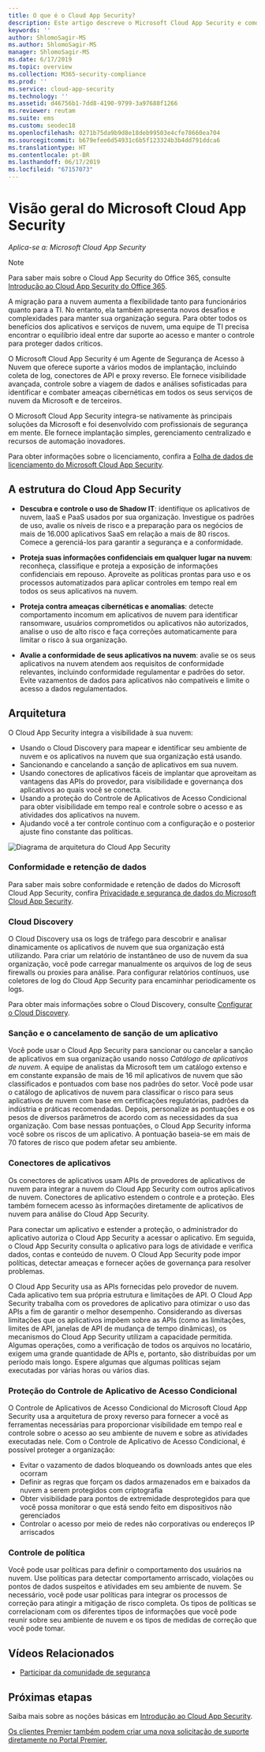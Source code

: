 ```yaml
---
title: O que é o Cloud App Security?
description: Este artigo descreve o Microsoft Cloud App Security e como ele funciona.
keywords: ''
author: ShlomoSagir-MS
ms.author: ShlomoSagir-MS
manager: ShlomoSagir-MS
ms.date: 6/17/2019
ms.topic: overview
ms.collection: M365-security-compliance
ms.prod: ''
ms.service: cloud-app-security
ms.technology: ''
ms.assetid: d46756b1-7dd8-4190-9799-3a97688f1266
ms.reviewer: reutam
ms.suite: ems
ms.custom: seodec18
ms.openlocfilehash: 0271b75da9b9d8e18deb99503e4cfe78660ea704
ms.sourcegitcommit: b679efee6d54931c6b5f123324b3b4dd791ddca6
ms.translationtype: HT
ms.contentlocale: pt-BR
ms.lasthandoff: 06/17/2019
ms.locfileid: "67157073"
---
```

# <a name="microsoft-cloud-app-security-overview"></a>Visão geral do Microsoft Cloud App Security

*Aplica-se a: Microsoft Cloud App Security*

> [!NOTE]
> Para saber mais sobre o Cloud App Security do Office 365, consulte [Introdução ao Cloud App Security do Office 365](https://support.office.com/article/Get-started-with-Advanced-Management-Security-d9ee4d67-f2b3-42b4-9c9e-c4529904990a).

A migração para a nuvem aumenta a flexibilidade tanto para funcionários quanto para a TI. No entanto, ela também apresenta novos desafios e complexidades para manter sua organização segura. Para obter todos os benefícios dos aplicativos e serviços de nuvem, uma equipe de TI precisa encontrar o equilíbrio ideal entre dar suporte ao acesso e manter o controle para proteger dados críticos.

O Microsoft Cloud App Security é um Agente de Segurança de Acesso à Nuvem que oferece suporte a vários modos de implantação, incluindo coleta de log, conectores de API e proxy reverso. Ele fornece visibilidade avançada, controle sobre a viagem de dados e análises sofisticadas para identificar e combater ameaças cibernéticas em todos os seus serviços de nuvem da Microsoft e de terceiros.

O Microsoft Cloud App Security integra-se nativamente às principais soluções da Microsoft e foi desenvolvido com profissionais de segurança em mente. Ele fornece implantação simples, gerenciamento centralizado e recursos de automação inovadores.

Para obter informações sobre o licenciamento, confira a [Folha de dados de licenciamento do Microsoft Cloud App Security](https://aka.ms/mcaslicensing).

## <a name="the-cloud-app-security-framework"></a>A estrutura do Cloud App Security  

- **Descubra e controle o uso de Shadow IT**: identifique os aplicativos de nuvem, IaaS e PaaS usados ​​por sua organização. Investigue os padrões de uso, avalie os níveis de risco e a preparação para os negócios de mais de 16.000 aplicativos SaaS em relação a mais de 80 riscos. Comece a gerenciá-los para garantir a segurança e a conformidade.

- **Proteja suas informações confidenciais em qualquer lugar na nuvem**: reconheça, classifique e proteja a exposição de informações confidenciais em repouso. Aproveite as políticas prontas para uso e os processos automatizados para aplicar controles em tempo real em todos os seus aplicativos na nuvem.

- **Proteja contra ameaças cibernéticas e anomalias**: detecte comportamento incomum em aplicativos de nuvem para identificar ransomware, usuários comprometidos ou aplicativos não autorizados, analise o uso de alto risco e faça correções automaticamente para limitar o risco à sua organização.

- **Avalie a conformidade de seus aplicativos na nuvem**: avalie se os seus aplicativos na nuvem atendem aos requisitos de conformidade relevantes, incluindo conformidade regulamentar e padrões do setor. Evite vazamentos de dados para aplicativos não compatíveis e limite o acesso a dados regulamentados.

## <a name="architecture"></a>Arquitetura  

O Cloud App Security integra a visibilidade à sua nuvem:  

- Usando o Cloud Discovery para mapear e identificar seu ambiente de nuvem e os aplicativos na nuvem que sua organização está usando.
- Sancionando e cancelando a sanção de aplicativos em sua nuvem.  
- Usando conectores de aplicativos fáceis de implantar que aproveitam as vantagens das APIs do provedor, para visibilidade e governança dos aplicativos ao quais você se conecta.  
- Usando a proteção do Controle de Aplicativos de Acesso Condicional para obter visibilidade em tempo real e controle sobre o acesso e as atividades dos aplicativos na nuvem.
- Ajudando você a ter controle contínuo com a configuração e o posterior ajuste fino constante das políticas.  

![Diagrama de arquitetura do Cloud App Security](./media/proxy-architecture.png)  

### <a name="data-retention--compliance"></a>Conformidade e retenção de dados

Para saber mais sobre conformidade e retenção de dados do Microsoft Cloud App Security, confira [Privacidade e segurança de dados do Microsoft Cloud App Security](cas-compliance-trust.md).

### <a name="cloud-discovery"></a>Cloud Discovery  

O Cloud Discovery usa os logs de tráfego para descobrir e analisar dinamicamente os aplicativos de nuvem que sua organização está utilizando. Para criar um relatório de instantâneo de uso de nuvem da sua organização, você pode carregar manualmente os arquivos de log de seus firewalls ou proxies para análise. Para configurar relatórios contínuos, use coletores de log do Cloud App Security para encaminhar periodicamente os logs.  

Para obter mais informações sobre o Cloud Discovery, consulte [Configurar o Cloud Discovery](set-up-cloud-discovery.md).

### <a name="sanctioning-and-unsanctioning-an-app"></a>Sanção e o cancelamento de sanção de um aplicativo  

Você pode usar o Cloud App Security para sancionar ou cancelar a sanção de aplicativos em sua organização usando nosso *Catálogo de aplicativos de nuvem*. A equipe de analistas da Microsoft tem um catálogo extenso e em constante expansão de mais de 16 mil aplicativos de nuvem que são classificados e pontuados com base nos padrões do setor. Você pode usar o catálogo de aplicativos de nuvem para classificar o risco para seus aplicativos de nuvem com base em certificações regulatórias, padrões da indústria e práticas recomendadas. Depois, personalize as pontuações e os pesos de diversos parâmetros de acordo com as necessidades da sua organização. Com base nessas pontuações, o Cloud App Security informa você sobre os riscos de um aplicativo. A pontuação baseia-se em mais de 70 fatores de risco que podem afetar seu ambiente.  

### <a name="app-connectors"></a>Conectores de aplicativos

Os conectores de aplicativos usam APIs de provedores de aplicativos de nuvem para integrar a nuvem do Cloud App Security com outros aplicativos de nuvem. Conectores de aplicativo estendem o controle e a proteção. Eles também fornecem acesso às informações diretamente de aplicativos de nuvem para análise do Cloud App Security.  

Para conectar um aplicativo e estender a proteção, o administrador do aplicativo autoriza o Cloud App Security a acessar o aplicativo. Em seguida, o Cloud App Security consulta o aplicativo para logs de atividade e verifica dados, contas e conteúdo de nuvem. O Cloud App Security pode impor políticas, detectar ameaças e fornecer ações de governança para resolver problemas.  

O Cloud App Security usa as APIs fornecidas pelo provedor de nuvem. Cada aplicativo tem sua própria estrutura e limitações de API. O Cloud App Security trabalha com os provedores de aplicativo para otimizar o uso das APIs a fim de garantir o melhor desempenho. Considerando as diversas limitações que os aplicativos impõem sobre as APIs (como as limitações, limites de API, janelas de API de mudança de tempo dinâmicas), os mecanismos do Cloud App Security utilizam a capacidade permitida. Algumas operações, como a verificação de todos os arquivos no locatário, exigem uma grande quantidade de APIs e, portanto, são distribuídas por um período mais longo. Espere algumas que algumas políticas sejam executadas por várias horas ou vários dias.  

### <a name="conditional-access-app-control-protection"></a>Proteção do Controle de Aplicativo de Acesso Condicional

O Controle de Aplicativos de Acesso Condicional do Microsoft Cloud App Security usa a arquitetura de proxy reverso para fornecer a você as ferramentas necessárias para proporcionar visibilidade em tempo real e controle sobre o acesso ao seu ambiente de nuvem e sobre as atividades executadas nele. Com o Controle de Aplicativo de Acesso Condicional, é possível proteger a organização:

- Evitar o vazamento de dados bloqueando os downloads antes que eles ocorram
- Definir as regras que forçam os dados armazenados em e baixados da nuvem a serem protegidos com criptografia
- Obter visibilidade para pontos de extremidade desprotegidos para que você possa monitorar o que está sendo feito em dispositivos não gerenciados
- Controlar o acesso por meio de redes não corporativas ou endereços IP arriscados

### <a name="policy-control"></a>Controle de política  

Você pode usar políticas para definir o comportamento dos usuários na nuvem. Use políticas para detectar comportamento arriscado, violações ou pontos de dados suspeitos e atividades em seu ambiente de nuvem. Se necessário, você pode usar políticas para integrar os processos de correção para atingir a mitigação de risco completa. Os tipos de políticas se correlacionam com os diferentes tipos de informações que você pode reunir sobre seu ambiente de nuvem e os tipos de medidas de correção que você pode tomar.  

## <a name="related-videos"></a>Vídeos Relacionados

- [Participar da comunidade de segurança](https://channel9.msdn.com/Shows/Microsoft-Security/Join-the-Security-Community)

## <a name="next-steps"></a>Próximas etapas  

Saiba mais sobre as noções básicas em [Introdução ao Cloud App Security](getting-started-with-cloud-app-security.md).    

[Os clientes Premier também podem criar uma nova solicitação de suporte diretamente no Portal Premier.](https://premier.microsoft.com/)   
